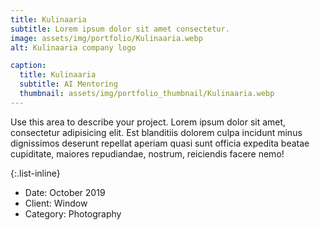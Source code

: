 ```yaml
---
title: Kulinaaria
subtitle: Lorem ipsum dolor sit amet consectetur.
image: assets/img/portfolio/Kulinaaria.webp
alt: Kulinaaria company logo

caption:
  title: Kulinaaria
  subtitle: AI Mentoring
  thumbnail: assets/img/portfolio_thumbnail/Kulinaaria.webp
---
```

Use this area to describe your project. Lorem ipsum dolor sit amet, consectetur adipisicing elit. Est blanditiis dolorem culpa incidunt minus dignissimos deserunt repellat aperiam quasi sunt officia expedita beatae cupiditate, maiores repudiandae, nostrum, reiciendis facere nemo!

{:.list-inline}
- Date: October 2019
- Client: Window
- Category: Photography

